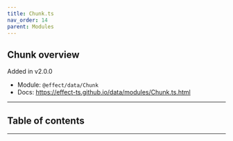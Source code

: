 ```yaml
---
title: Chunk.ts
nav_order: 14
parent: Modules
---
```


## Chunk overview

Added in v2.0.0

- Module: `@effect/data/Chunk`
- Docs: https://effect-ts.github.io/data/modules/Chunk.ts.html

---

<h2 class="text-delta">Table of contents</h2>

---
